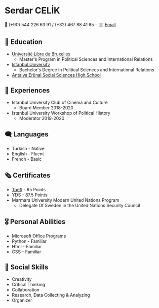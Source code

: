 # Serdar CELİK
📱 (+90) 544 226 63 91 / (+32) 467 88 41 65 - 
✉️ [Email](mailto:serdar.simsek97@gmail.com) 

## 🏫 Education
- [Université Libre de Bruxelles](https://www.ulb.be/en/ulb-homepage)
  - Master's Program in Political Sciences and International Relations
- [Istanbul University](https://www.istanbul.edu.tr/en/_)
   - Bachelor's Degree in Political Sciences and International Relations
- [Antalya Erünal Social Sciences High School](https://antalyaerunalsbl.meb.k12.tr/)
 
## 💼 Experiences
- Istanbul University Club of Cinema and Culture
   - Board Member 2018-2020
- Istanbul University Workshop of Political History
   - Moderator 2019-2020
   
## 🗨️ Languages
- Turkish - Native
- English - Fluent
- French - Basic
 
## 🗞️ Certificates
- [Toefl](https://docdro.id/un6Zels) - 95 Points
- YDS - 87.5 Points
- Marmara University Modern United Nations Program
  - Delegate Of Sweden in the United Nations Security Council
   
## 🎖️ Personal Abilities
- Microsoft Office Programs
- Python - Familiar
- Html - Familiar
- CSS - Familiar

## 🎤 Social Skills
- Creativity
- Critical Thinking
- Collaboration
- Research, Data Collecting & Analyzing
- Organizer
